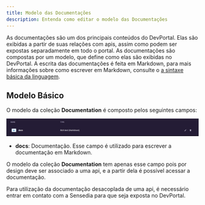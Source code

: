 ```yaml
---
title: Modelo das Documentações
description: Entenda como editar o modelo das Documentações
---
```


As documentações são um dos principais conteúdos do DevPortal. Elas são exibidas a partir de suas relações com apis, assim como podem ser expostas separadamente em todo o portal. As documentações são compostas por um modelo, que define como elas são exibidas no DevPortal. A escrita das documentações é feita em Markdown, para mais informações sobre como escrever em Markdown, consulte o [a sintaxe básica da linguagem](https://www.markdownguide.org/basic-syntax/).

## Modelo Básico

O modelo da coleção **Documentation** é composto pelos seguintes campos:

![Modelo das Documentações](/src/assets/images/documentations-model.png)

- **docs**: Documentação. Esse campo é utilizado para escrever a documentação em Markdown.

O modelo da coleção **Documentation** tem apenas esse campo pois por design deve ser associado a uma api, e a partir dela é possível acessar a documentação.

Para utilização da documentação desacoplada de uma api, é necessário entrar em contato com a Sensedia para que seja exposta no DevPortal.
